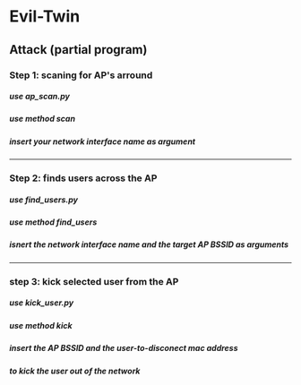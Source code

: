 # Evil-Twin
## Attack (partial program)
### Step 1: scaning for AP's arround
##### use ap_scan.py
##### use method scan
##### insert your network interface name as argument
-----------------------------------------------------------------------------
### Step 2: finds users across the AP
##### use find_users.py
##### use method find_users
##### isnert the network interface name and the target AP BSSID as arguments
-----------------------------------------------------------------------------
### step 3: kick selected user from the AP
##### use kick_user.py
##### use method kick
##### insert the AP BSSID and the user-to-disconect mac address
##### to kick the user out of the network

